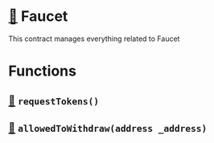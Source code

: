 # [🔗](/contracts/Faucet.sol#L9) Faucet
This contract manages everything related to Faucet

# Functions
## [🔗](/contracts/Faucet.sol#L39) `requestTokens()`

## [🔗](/contracts/Faucet.sol#L51) `allowedToWithdraw(address _address)`


